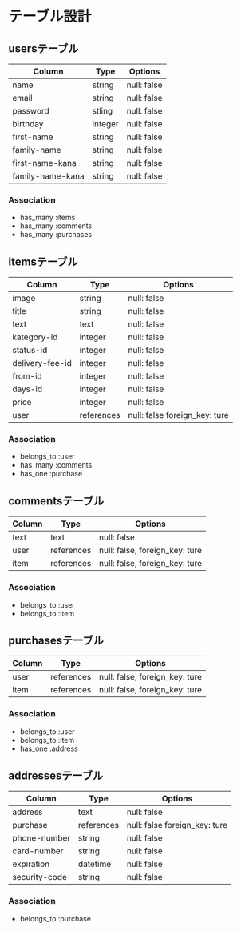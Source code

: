 # テーブル設計

## usersテーブル

|  Column          |  Type      |  Options      |
| ---------------- | ---------- | ------------- |
|  name            |  string    |  null: false  |
|  email           |  string    |  null: false  |
| password         |  stling    |  null: false  |
| birthday         |  integer   |  null: false  |
| first-name       |  string    |  null: false  |
| family-name      |  string    |  null: false  |
| first-name-kana  |  string    |  null: false  |
| family-name-kana |  string    |  null: false  |



### Association

- has_many :items
- has_many :comments
- has_many :purchases




## itemsテーブル

|  Column           |  Type      |  Options                       |
|-------------------|------------|------------------------------- |
|  image            |  string    |  null: false                   |
|  title            |  string    |  null: false                   |
|  text             |  text      |  null: false                   |
|  kategory-id      |  integer   |  null: false                   |
|  status-id        |  integer   |  null: false                   |
|  delivery-fee-id  |  integer   |  null: false                   |
|  from-id          |  integer   |  null: false                   |
|  days-id          |  integer   |  null: false                   |
|  price            |  integer   |  null: false                   |
|  user             |  references|  null: false  foreign_key: ture|

### Association
- belongs_to :user
- has_many :comments
- has_one :purchase

## commentsテーブル

|  Column     |  Type      |  Options                        |
|-------------|------------|---------------------------------|
|  text       |  text      |  null: false                    |
|  user       |  references|  null: false,  foreign_key: ture|
|  item       |  references|  null: false,  foreign_key: ture|

### Association
- belongs_to :user
- belongs_to :item



## purchasesテーブル

|  Column     |  Type      |  Options                        |
|-------------|------------|---------------------------------|
|  user       |  references|  null: false,  foreign_key: ture|
|  item       |  references|  null: false,  foreign_key: ture|

### Association
- belongs_to :user
- belongs_to :item 
- has_one :address

## addressesテーブル


|  Column         |  Type      |  Options                        |
|-----------------|------------|---------------------------------|
|  address        |  text      |  null: false                    |
|  purchase       |  references|  null: false  foreign_key: ture |
|  phone-number   |  string    |  null: false                    |
|  card-number    |  string    |  null: false                    |
|  expiration     |  datetime  |  null: false                    |
|  security-code  |  string    |  null: false                    |


### Association
- belongs_to :purchase